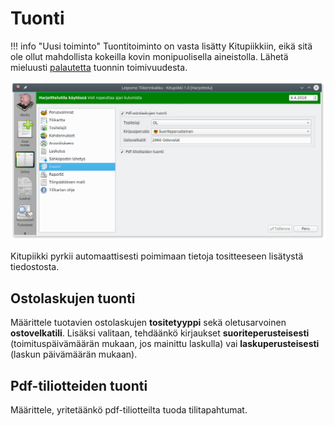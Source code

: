 # Tuonti

!!! info "Uusi toiminto"
    Tuontitoiminto on vasta lisätty Kitupiikkiin, eikä sitä ole ollut mahdollista kokeilla kovin monipuolisella aineistolla. Lähetä mieluusti [palautetta](https://form.jotformeu.com/73283959099374) tuonnin toimivuudesta.

![Tuontimääritykset](tuontimaaritys.png)

Kitupiikki pyrkii automaattisesti poimimaan tietoja tositteeseen lisätystä tiedostosta.

## Ostolaskujen tuonti

Määrittele tuotavien ostolaskujen **tositetyyppi** sekä oletusarvoinen **ostovelkatili**. Lisäksi valitaan, tehdäänkö kirjaukset **suoriteperusteisesti**  (toimituspäivämäärän mukaan, jos mainittu laskulla) vai **laskuperusteisesti** (laskun päivämäärän mukaan).

## Pdf-tiliotteiden tuonti

Määrittele, yritetäänkö pdf-tiliotteilta tuoda tilitapahtumat.
